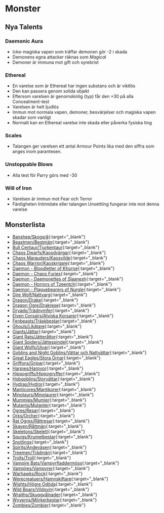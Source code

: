 # Monster

## Nya Talents

### Daemonic Aura
* Icke-magiska vapen som träffar demonen gör -2 i skada 
* Demonens egna attacker räknas som _Magical_
* Demoner är immuna mot gift och syrebrist

### Ethereal
* En varelse som är Ethereal har ingen substans och är viktlös
* Den kan passera genom solida objekt
* Eftersom varelsen är genomskinlig (typ) får den +30 på alla Concealment-test
* Varelsen är helt ljudlös
* Immun mot normala vapen, demoner, besvärjelser och magiska vapen skadar som vanligt
* Normalt kan en Ethereal varelse inte skada eller påverka fysiska ting

### Scales
* Talangen ger varelsen ett antal Armour Points lika med den siffra som anges inom parantesen.

### Unstoppable Blows
* Alla test för Parry görs med -30

### Will of Iron
* Varelsen är immun mot Fear och Terror
* Färdigheten Intimidate eller talangen Unsettling fungerar inte mot denna varelse

## Monsterlista

* [Banshee/Skogsrå](beast-banshee.md){:target="_blank"}
* [Beastmen/Bestmän](beast-beastman.md){:target="_blank"}
* [Bull Centaur/Tjurkentaur](beast-bull-centaur.md){:target="_blank"}
* [Chaos Dwarfs/Kaosdvärgar](beast-chaos-dwarf.md){:target="_blank"}
* [Chaos Marauders/Kaosvilde](beast-chaos-marauder.md){:target="_blank"}
* [Chaos Warrior/Kaoskrigare](beast-chaos-warrior.md){:target="_blank"}
* [Daemon - Bloodletter of Khorne](beast-bloodletter.md){:target="_blank"}
* [Daemon - Chaos Furies](beast-chaos-furie.md){:target="_blank"}
* [Daemon - Daemonettes of Slaanesh](beast-daemonette-of-slaanesh.md){:target="_blank"}
* [Daemon - Horrors of Tzeentch](beast-horror-of-tzeentch.md){:target="_blank"}
* [Daemon - Plaguebearers of Nurgle](beast-plaguebearer-of-nurgle.md){:target="_blank"}
* [Dire Wolf/Nattvarg](beast-dire-wolf.md){:target="_blank"}
* [Dragon/Drake](beast-dragon.md){:target="_blank"}
* [Dragon Ogre/Drakrese](beast-dragon-ogre.md){:target="_blank"}
* [Dryads/Trädnymfer](beast-dryad.md){:target="_blank"}
* [Elven Corsairs/Alviska Korsarer](beast-elven-corsair.md){:target="_blank"}
* [Fenbeasts/Träskbestar](beast-fenbeast.md){:target="_blank"}
* [Ghouls/Likätare](beast-ghoul.md){:target="_blank"}
* [Giants/Jättar](beast-giant.md){:target="_blank"}
* [Giant Rats/Jätteråttor](beast-giant-rat.md){:target="_blank"}
* [Giant Spiders/Jättespindel](beast-giant-spider.md){:target="_blank"}
* [Giant Wolfs/Ulvar](beast-giant-wolf.md){:target="_blank"}
* [Goblins and Night Goblins/Vättar och Nattvättar](beast-goblins-night-goblins.md){:target="_blank"}
* [Great Eagles/Stora Örnar](beast-great-eagle.md){:target="_blank"}
* [Griffons/Gripar](beast-griffon.md){:target="_blank"}
* [Harpies/Harpyor](beast-harpy.md){:target="_blank"}
* [Hippogriffs/Hippogryffer](beast-hippogriff.md){:target="_blank"}
* [Hobgoblins/Storvättar](beast-hobgoblin.md){:target="_blank"}
* [Hydras/Hydror](beast-hydra.md){:target="_blank"}
* [Manticores/Mantikorer](beast-manticore.md){:target="_blank"}
* [Minotaurs/Minotaurer](beast-minotaur.md){:target="_blank"}
* [Mummies/Mumier](beast-mummy.md){:target="_blank"}
* [Mutants/Mutanter](beast-mutant.md){:target="_blank"}
* [Ogres/Resar](beast-ogre.md){:target="_blank"}
* [Orks/Orcher](beast-ork.md){:target="_blank"}
* [Rat Ogres/Råttresar](beast-rat-ogre.md){:target="_blank"}
* [Skaven/Råttmän](beast-skaven.md){:target="_blank"}
* [Skeletons/Skelett](beast-skeleton.md){:target="_blank"}
* [Squigs/Krumelbestar](beast-squig.md){:target="_blank"}
* [Snotlings](beast-snotling.md){:target="_blank"}
* [Spirits/Andeväsen](beast-spirit.md){:target="_blank"}
* [Treemen/Trädmän](beast-treeman.md){:target="_blank"}
* [Trolls/Troll](beast-troll.md){:target="_blank"}
* [Vampire Bats/Vampyrfladdermöss](beast-vampire-bat.md){:target="_blank"}
* [Vampires/Vampyrer](beast-vampire.md){:target="_blank"}
* [Warhawks/Rock](beast-warhawk.md){:target="_blank"}
* [Werecreatuers/Hamnskiftare](beast-werecreature.md){:target="_blank"}
* [Wights/Högre Odöda](beast-wight.md){:target="_blank"}
* [Wild Boars/Vildsvin](beast-wild-boar.md){:target="_blank"}
* [Wraiths/Skuggvålnader](beast-wraith.md){:target="_blank"}
* [Wyverns/Mörkerbestar](beast-wyvern.md){:target="_blank"}
* [Zombies/Zombier](beast-zombie.md){:target="_blank"}